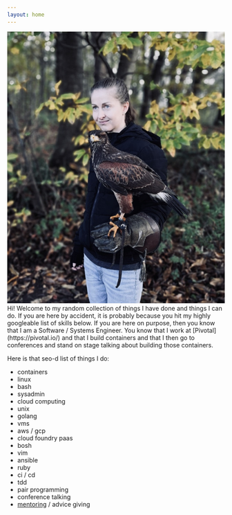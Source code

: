 ```yaml
---
layout: home
---
```

<div class="home-div-right"><img class="avatar" src="/assets/images/me.jpg" title="totally baller headshot"></div>
Hi! Welcome to my random collection of things I have done and things I can do. If you are here by accident, it is probably because you hit my
highly googleable list of skills below. If you are here on purpose, then you know
that I am a Software / Systems Engineer. You know that I work at [Pivotal](https://pivotal.io/) and that I build
containers and that I then go to conferences and stand on stage talking about building those containers.

Here is that seo-d list of things I do:
- containers
- linux
- bash
- sysadmin
- cloud computing
- unix
- golang
- vms
- aws / gcp
- cloud foundry paas
- bosh
- vim
- ansible
- ruby
- ci / cd
- tdd
- pair programming
- conference talking
- [mentoring](/resources) / advice giving

